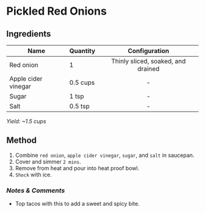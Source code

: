 # Pickled Red Onions

## Ingredients

| Name                | Quantity |           Configuration            |
| ------------------- | -------- | :--------------------------------: |
| Red onion           | 1        | Thinly sliced, soaked, and drained |
| Apple cider vinegar | 0.5 cups |                 -                  |
| Sugar               | 1 tsp    |                 -                  |
| Salt                | 0.5 tsp  |                 -                  |

_Yield: ~1.5 cups_

## Method

1. Combine `red onion`, `apple cider vinegar`, `sugar`, and `salt` in saucepan.
1. Cover and simmer `2 mins`.
1. Remove from heat and pour into heat proof bowl.
1. `Shock` with ice.

### _Notes & Comments_

- Top tacos with this to add a sweet and spicy bite.

